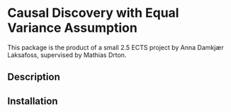 # Causal Discovery with Equal Variance Assumption

This package is the product of a small 2.5 ECTS project by Anna Damkjær 
Laksafoss, supervised by Mathias Drton. 

## Description



## Installation